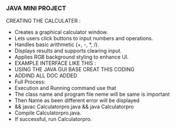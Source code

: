 ### JAVA MINI PROJECT 
CREATING THE CALCULATER :
* Creates a graphical calculator window.
* Lets users click buttons to input numbers and operations.
* Handles basic arithmetic (+, -, *, /).
* Displays results and supports clearing input.
* Applies RGB background styling to enhance UI.
* EXAMPLE INTERFACE LIKE THIS :
* USING THE JAVA GUI BASE CREAT THIS CODING
* ADDIND ALL DOC ADDED
* Full Process:
* Execution and Running command use that
* The class name and program file neme will be same is important
* Then Name as been different error will be displayed
* && javac Calculatorpro.java && java Calculatorpro
* Compile Calculatorpro.java.
* If successful, run Calculatorpro.
